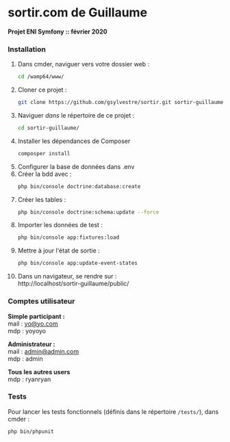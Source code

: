 # sortir.com de Guillaume

**Projet ENI Symfony :: février 2020**

### Installation

1. Dans cmder, naviguer vers votre dossier web : 
    ```bash
    cd /wamp64/www/
    ```
2. Cloner ce projet : 
    ```bash
    git clone https://github.com/gsylvestre/sortir.git sortir-guillaume
    ```
3. Naviguer _dans_ le répertoire de ce projet : 
    ```bash
    cd sortir-guillaume/
    ```
4. Installer les dépendances de Composer
    ```bash
    composper install
    ```
5. Configurer la base de données dans .env
6. Créer la bdd avec : 
    ```bash
    php bin/console doctrine:database:create
    ```
7. Créer les tables : 
    ```bash
    php bin/console doctrine:schema:update --force
    ```
8. Importer les données de test : 
    ```bash
    php bin/console app:fixtures:load
    ```
9. Mettre à jour l'état de sortie : 
    ```bash
    php bin/console app:update-event-states
    ```
10. Dans un navigateur, se rendre sur :  
http://localhost/sortir-guillaume/public/  

### Comptes utilisateur
**Simple participant :**   
mail : yo@yo.com  
mdp  : yoyoyo

**Administrateur :**   
mail : admin@admin.com  
mdp  : admin

**Tous les autres users**  
mdp : ryanryan

### Tests
Pour lancer les tests fonctionnels (définis dans le répertoire `/tests/`), dans cmder :  
```bash
php bin/phpunit
```